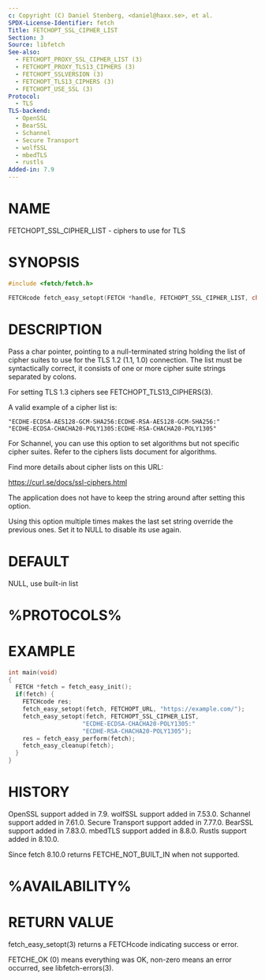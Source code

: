 ```yaml
---
c: Copyright (C) Daniel Stenberg, <daniel@haxx.se>, et al.
SPDX-License-Identifier: fetch
Title: FETCHOPT_SSL_CIPHER_LIST
Section: 3
Source: libfetch
See-also:
  - FETCHOPT_PROXY_SSL_CIPHER_LIST (3)
  - FETCHOPT_PROXY_TLS13_CIPHERS (3)
  - FETCHOPT_SSLVERSION (3)
  - FETCHOPT_TLS13_CIPHERS (3)
  - FETCHOPT_USE_SSL (3)
Protocol:
  - TLS
TLS-backend:
  - OpenSSL
  - BearSSL
  - Schannel
  - Secure Transport
  - wolfSSL
  - mbedTLS
  - rustls
Added-in: 7.9
---
```


# NAME

FETCHOPT_SSL_CIPHER_LIST - ciphers to use for TLS

# SYNOPSIS

```c
#include <fetch/fetch.h>

FETCHcode fetch_easy_setopt(FETCH *handle, FETCHOPT_SSL_CIPHER_LIST, char *list);
```

# DESCRIPTION

Pass a char pointer, pointing to a null-terminated string holding the list of
cipher suites to use for the TLS 1.2 (1.1, 1.0) connection. The list must
be syntactically correct, it consists of one or more cipher suite strings
separated by colons.

For setting TLS 1.3 ciphers see FETCHOPT_TLS13_CIPHERS(3).

A valid example of a cipher list is:

```
"ECDHE-ECDSA-AES128-GCM-SHA256:ECDHE-RSA-AES128-GCM-SHA256:"
"ECDHE-ECDSA-CHACHA20-POLY1305:ECDHE-RSA-CHACHA20-POLY1305"
```

For Schannel, you can use this option to set algorithms but not specific
cipher suites. Refer to the ciphers lists document for algorithms.

Find more details about cipher lists on this URL:

https://curl.se/docs/ssl-ciphers.html

The application does not have to keep the string around after setting this
option.

Using this option multiple times makes the last set string override the
previous ones. Set it to NULL to disable its use again.

# DEFAULT

NULL, use built-in list

# %PROTOCOLS%

# EXAMPLE

```c
int main(void)
{
  FETCH *fetch = fetch_easy_init();
  if(fetch) {
    FETCHcode res;
    fetch_easy_setopt(fetch, FETCHOPT_URL, "https://example.com/");
    fetch_easy_setopt(fetch, FETCHOPT_SSL_CIPHER_LIST,
                     "ECDHE-ECDSA-CHACHA20-POLY1305:"
                     "ECDHE-RSA-CHACHA20-POLY1305");
    res = fetch_easy_perform(fetch);
    fetch_easy_cleanup(fetch);
  }
}
```

# HISTORY

OpenSSL support added in 7.9.
wolfSSL support added in 7.53.0.
Schannel support added in 7.61.0.
Secure Transport support added in 7.77.0.
BearSSL support added in 7.83.0.
mbedTLS support added in 8.8.0.
Rustls support added in 8.10.0.

Since fetch 8.10.0 returns FETCHE_NOT_BUILT_IN when not supported.

# %AVAILABILITY%

# RETURN VALUE

fetch_easy_setopt(3) returns a FETCHcode indicating success or error.

FETCHE_OK (0) means everything was OK, non-zero means an error occurred, see
libfetch-errors(3).
